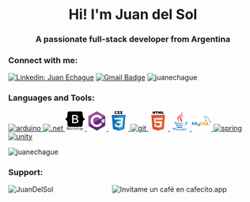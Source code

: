 <h1 align="center">Hi! I'm Juan del Sol</h1>
<h3 align="center">A passionate full-stack developer from Argentina</h3>

<h3 align="left">Connect with me:</h3>

[![Linkedin: Juan Echague](https://img.shields.io/badge/-Juan%20Echague-blue?style=flat-square&logo=Linkedin&logoColor=white&link=https://www.linkedin.com/in/juan-del-sol97/)](https://www.linkedin.com/in/juan-del-sol97/)
[![Gmail Badge](https://img.shields.io/badge/-loxar240@gmail.com-c14438?style=flat-square&logo=Gmail&logoColor=white&link=mailto:sy@mangotree.dev)](mailto:loxar240@gmail.com)
<img src="https://komarev.com/ghpvc/?username=juanechague&label=Profile%20views&color=0e75b6&style=flat" alt="juanechague" />

<p align="center">
  <p display="inline-block" vertical-align= "top" width= "50%">
    <h3>Languages and Tools:</h3>
    <p>
      <a href="https://www.arduino.cc/" target="_blank" rel="noreferrer"> <img src="https://cdn.worldvectorlogo.com/logos/arduino-1.svg" alt="arduino" width="40" height="40"/> <a href="https://dotnet.microsoft.com" target="_blank" rel="noreferrer"> <img src="https://cdn.worldvectorlogo.com/logos/dot-net-core-7.svg" alt=".net" width="40" height="40"/> </a> <a href="https://getbootstrap.com" target="_blank" rel="noreferrer"> <img src="https://raw.githubusercontent.com/devicons/devicon/master/icons/bootstrap/bootstrap-plain-wordmark.svg" alt="bootstrap" width="40" height="40"/> </a> <a href="https://www.w3schools.com/cs/" target="_blank" rel="noreferrer"> <img src="https://raw.githubusercontent.com/devicons/devicon/master/icons/csharp/csharp-original.svg" alt="csharp" width="40" height="40"/> </a> <a href="https://www.w3schools.com/css/" target="_blank" rel="noreferrer"> <img src="https://raw.githubusercontent.com/devicons/devicon/master/icons/css3/css3-original-wordmark.svg" alt="css3" width="40" height="40"/> </a> <a href="https://git-scm.com/" target="_blank" rel="noreferrer"> <img src="https://www.vectorlogo.zone/logos/git-scm/git-scm-icon.svg" alt="git" width="40" height="40"/> </a> <a href="https://www.w3.org/html/" target="_blank" rel="noreferrer"> <img src="https://raw.githubusercontent.com/devicons/devicon/master/icons/html5/html5-original-wordmark.svg" alt="html5" width="40" height="40"/> </a> <a href="https://www.java.com" target="_blank" rel="noreferrer"> <img src="https://raw.githubusercontent.com/devicons/devicon/master/icons/java/java-original.svg" alt="java" width="40" height="40"/> </a> <a href="https://www.mysql.com/" target="_blank" rel="noreferrer"> <img src="https://raw.githubusercontent.com/devicons/devicon/master/icons/mysql/mysql-original-wordmark.svg" alt="mysql" width="40" height="40"/> </a> <a href="https://spring.io/" target="_blank" rel="noreferrer"> <img src="https://www.vectorlogo.zone/logos/springio/springio-icon.svg" alt="spring" width="40" height="40"/> </a> <a href="https://unity.com/" target="_blank" rel="noreferrer"> <img src="https://www.vectorlogo.zone/logos/unity3d/unity3d-icon.svg" alt="unity" width="40" height="40"/> </a>
    </p>
  </p>

<p display="inline-block" vertical-align= "top" width= "50%">
    <img src="https://github-readme-stats.vercel.app/api/top-langs?username=juanechague&show_icons=true&locale=en&layout=compact" alt="juanechague" />
  </p>
</p>


<h3 align="left">Support:</h3>
<p><a href="https://www.buymeacoffee.com/JuanDelSol"> <img align="left" src="https://cdn.buymeacoffee.com/buttons/v2/default-yellow.png" height="50" width="210" alt="JuanDelSol" /></a></p><a href='https://cafecito.app/juandelsol' rel='noopener' target='_blank'><img align="left" srcset='https://cdn.cafecito.app/imgs/buttons/button_5.png 1x, https://cdn.cafecito.app/imgs/buttons/button_5_2x.png 2x, https://cdn.cafecito.app/imgs/buttons/button_5_3.75x.png 3.75x' src='https://cdn.cafecito.app/imgs/buttons/button_5.png' alt='Invitame un café en cafecito.app' /></a><br><br>




